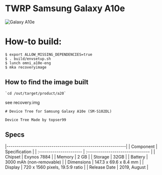 # TWRP Samsung Galaxy A10e
![Galaxy A10e](https://fdn2.gsmarena.com/vv/pics/samsung/samsung-galaxy-a10e-sm-a102u.jpg "Galaxy A10e")
# How-to build:
```
$ export ALLOW_MISSING_DEPENDENCIES=true
$ . build/envsetup.sh
$ lunch omni_a10e-eng
$ mka recoveryimage
```
## How to find the image built
```
`cd /out/target/product/a20`
```
see recovery.img
```
# Device Tree for Samsung Galaxy A10e (SM-S102DL)

Device Tree Made by topser99
```
## Specs
|-------------------------------------------------------------|
|        Component        |          Specification            |
| :---------------------- | :-------------------------------- |
| Chipset                 | Exynos 7884                       |
| Memory                  | 2 GB                              |
| Storage                 | 32GB                              |
| Battery                 | 3000 mAh (non-removable)          |
| Dimensions              | 147.3 x 69.6 x 8.4 mm             |
| Display                 | 720 x 1560 pixels, 19.5:9 ratio   |
| Release Date            | 2019, August                      |
